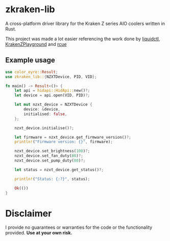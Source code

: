 # zkraken-lib

A cross-platform driver library for the Kraken Z series AIO coolers written in Rust.

This project was made a lot easier referencing the work done by [liquidctl](https://github.com/liquidctl/liquidctl/), [KrakenZPlayground](https://github.com/ProtozeFOSS/KrakenZPlayground) and [rcue](https://github.com/mygnu/rcue/)

## Example usage

```rust
use color_eyre::Result;
use zkraken_lib::{NZXTDevice, PID, VID};

fn main() -> Result<()> {
    let api = hidapi::HidApi::new()?;
    let device = api.open(VID, PID)?;

    let mut nzxt_device = NZXTDevice {
        device: &device,
        initialised: false,
    };

    nzxt_device.initialise()?;

    let firmware = nzxt_device.get_firmware_version()?;
    println!("Firmware version: {}", firmware);

    nzxt_device.set_brightness(100)?;
    nzxt_device.set_fan_duty(80)?;
    nzxt_device.set_pump_duty(80)?;

    let status = nzxt_device.get_status()?;

    println!("Status: {:?}", status);

    Ok(())
}
```

# Disclaimer

I provide no guarantees or warranties for the code or the functionality provided. **Use at your own risk.**